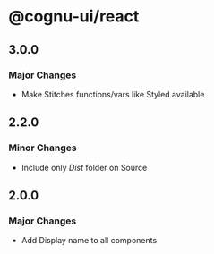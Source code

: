 # @cognu-ui/react

## 3.0.0

### Major Changes

- Make Stitches functions/vars like Styled available

## 2.2.0

### Minor Changes

- Include only _Dist_ folder on Source

## 2.0.0

### Major Changes

- Add Display name to all components

